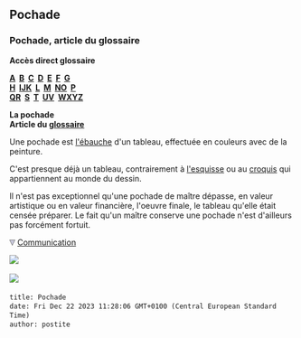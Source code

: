 ## Pochade
### Pochade, article du glossaire
 **Accès direct glossaire**

**[A](a.html)  [B](b.html)  [C](c.html)  [D](d.html)  [E](e.html)  [F](f.html)  [G](g.html)  
[H](h.html)  [IJK](ijk.html)  [L](l.html)  [M](m.html)  [NO](no.html)  [P](p.html)  
[QR](qr.html)  [S](s.html)  [T](t.html)  [UV](uv.html)  [WXYZ](wxyz.html)**

**La pochade  
Article du [glossaire](glossaire.html)**

Une pochade est [l'ébauche](ebauche.html) d'un tableau, effectuée en couleurs avec de la peinture.

C'est presque déjà un tableau, contrairement à [l'esquisse](esquisse.html) ou au [croquis](croquis.html) qui appartiennent au monde du dessin.

Il n'est pas exceptionnel qu'une pochade de maître dépasse, en valeur artistique ou en valeur financière, l'oeuvre finale, le tableau qu'elle était censée préparer. Le fait qu'un maître conserve une pochade n'est d'ailleurs pas forcément fortuit.



![](images/flechebas.gif) [Communication](http://www.artrealite.com/annonceurs.htm) 

[![](https://cbonvin.fr/sites/regie.artrealite.com/visuels/campagne1.png)](index-2.html#20131014)

![](https://cbonvin.fr/sites/regie.artrealite.com/visuels/campagne2.png)
```
title: Pochade
date: Fri Dec 22 2023 11:28:06 GMT+0100 (Central European Standard Time)
author: postite
```
